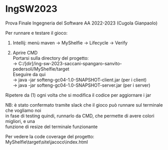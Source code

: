 # IngSW2023
Prova Finale Ingegneria del Software AA 2022-2023 (Cugola Gianpaolo)

Per runnare e testare il gioco:  
1. Intellij: menù maven -> MyShelfie -> Lifecycle -> Verify  
  
2. Aprire CMD    
   Portarsi sulla directory del progetto:   
   -> C:/[dir]/ing-sw-2023-saccani-spangaro-sanvito-pedersoli/MyShelfie/target  
   Eseguire da qui  
   -> java -jar softeng-gc04-1.0-SNAPSHOT-client.jar (per i client)  
   -> java -jar softeng-gc04-1.0-SNAPSHOT-server.jar (per i server)  
   
Ripetere da (1) ogni volta che si modifica il codice per aggiornare i jar  

NB: è stato confermato tramite slack che il gioco può runnare sul terminale che vogliamo noi  
    in fase di testing quindi, runnarlo da CMD, che permette di avere colori migliori, e una   
    funzione di resize del terminale funzionante
      
      
Per vedere la code coverage del progetto: MyShelfie\target\site\jacoco\index.html  
